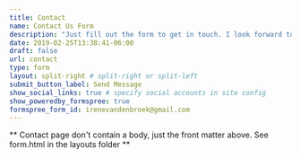 ```yaml
---
title: Contact
name: Contact Us Form
description: "Just fill out the form to get in touch. I look forward to hear from you!"
date: 2019-02-25T13:38:41-06:00
draft: false
url: contact
type: form
layout: split-right # split-right or split-left
submit_button_label: Send Message
show_social_links: true # specify social accounts in site config
show_poweredby_formspree: true
formspree_form_id: irenevandenbroek@gmail.com
---
```


** Contact page don't contain a body, just the front matter above.
See form.html in the layouts folder **
